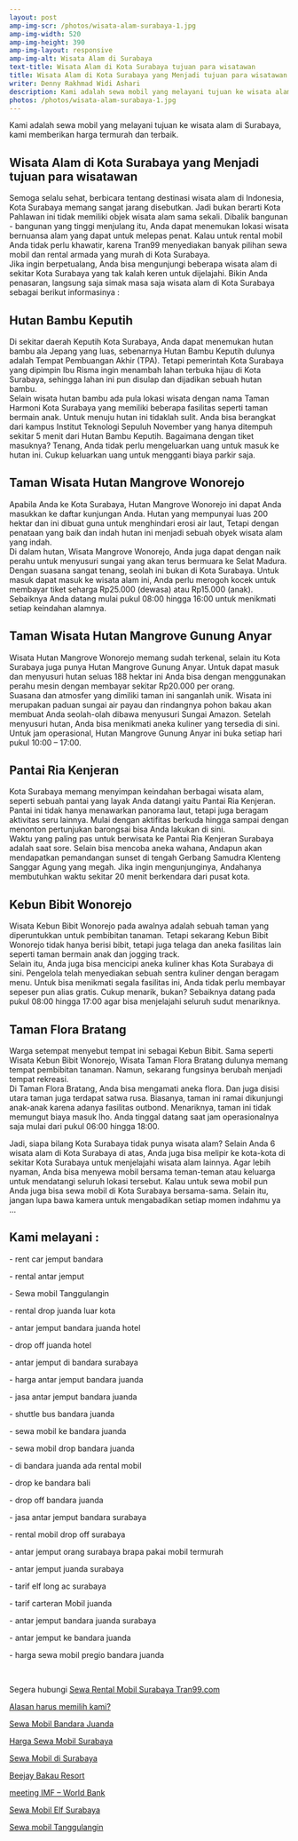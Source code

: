 ```yaml
---
layout: post
amp-img-scr: /photos/wisata-alam-surabaya-1.jpg
amp-img-width: 520
amp-img-height: 390
amp-img-layout: responsive
amp-img-alt: Wisata Alam di Surabaya
text-title: Wisata Alam di Kota Surabaya tujuan para wisatawan
title: Wisata Alam di Kota Surabaya yang Menjadi tujuan para wisatawan
writer: Denny Rakhmad Widi Ashari
description: Kami adalah sewa mobil yang melayani tujuan ke wisata alam di Surabaya, kami memberikan harga termurah dan terbaik.
photos: /photos/wisata-alam-surabaya-1.jpg
---
```

Kami adalah sewa mobil yang melayani tujuan ke wisata alam di Surabaya, kami memberikan harga termurah dan terbaik.

<h2 class="post">Wisata Alam di Kota Surabaya yang Menjadi tujuan para wisatawan</h2>
<amp-img class="post" src="/photos/wisata-alam-surabaya-2.jpg" width="520" height="390" layout="responsive" alt="Sewa Mobil Avanza Surabaya"></amp-img>
<p class="post">Semoga selalu sehat, berbicara tentang destinasi wisata alam di Indonesia, Kota Surabaya memang sangat jarang disebutkan. Jadi bukan berarti Kota Pahlawan ini tidak memiliki objek wisata alam sama sekali. Dibalik bangunan - bangunan yang tinggi menjulang itu, Anda dapat menemukan lokasi wisata bernuansa alam yang dapat untuk melepas penat. Kalau untuk rental mobil Anda tidak perlu khawatir, karena Tran99 menyediakan banyak pilihan sewa mobil dan rental armada yang murah di Kota Surabaya.
<br>
Jika ingin berpetualang, Anda bisa mengunjungi beberapa wisata alam di sekitar Kota Surabaya yang tak kalah keren untuk dijelajahi. Bikin Anda penasaran, langsung saja simak masa saja wisata alam di Kota Surabaya sebagai berikut informasinya :</p>
<h2 class="post">Hutan Bambu Keputih </h2>
<p class="post">Di sekitar daerah Keputih Kota Surabaya, Anda dapat menemukan hutan bambu ala Jepang yang luas, sebenarnya Hutan Bambu Keputih dulunya adalah Tempat Pembuangan Akhir (TPA). Tetapi pemerintah Kota Surabaya yang dipimpin Ibu Risma ingin menambah lahan terbuka hijau di Kota Surabaya, sehingga lahan ini pun disulap dan dijadikan sebuah hutan bambu.
<br>Selain wisata hutan bambu ada pula lokasi wisata dengan nama Taman Harmoni Kota Surabaya yang memiliki beberapa fasilitas seperti taman bermain anak. Untuk menuju hutan ini tidaklah sulit. Anda bisa berangkat dari kampus Institut Teknologi Sepuluh November yang hanya ditempuh sekitar 5 menit dari Hutan Bambu Keputih. Bagaimana dengan tiket masuknya? Tenang, Anda tidak perlu mengeluarkan uang untuk masuk ke hutan ini. Cukup keluarkan uang untuk mengganti biaya parkir saja. </p>
<amp-img class="post" src="/photos/wisata-alam-surabaya-3.jpg" width="520" height="390" layout="responsive" alt="Sewa Mobil Avanza Surabaya"></amp-img>
<h2 class="post">Taman Wisata Hutan Mangrove Wonorejo </h2>
<p class="post">Apabila Anda ke Kota Surabaya, Hutan Mangrove Wonorejo ini dapat Anda masukkan ke daftar kunjungan Anda. Hutan yang mempunyai luas 200 hektar dan ini dibuat guna untuk menghindari erosi air laut, Tetapi dengan penataan yang baik dan indah hutan ini menjadi sebuah obyek wisata alam yang indah.
<br>Di dalam hutan, Wisata Mangrove Wonorejo, Anda juga dapat dengan naik perahu untuk menyusuri sungai yang akan terus bermuara ke Selat Madura. Dengan suasana sangat tenang, seolah ini bukan di Kota Surabaya. Untuk masuk dapat masuk ke wisata alam ini, Anda perlu merogoh kocek untuk membayar tiket seharga Rp25.000 (dewasa) atau Rp15.000 (anak). Sebaiknya Anda datang mulai pukul 08:00 hingga 16:00 untuk menikmati setiap keindahan alamnya. </p>

<h2 class="post">Taman Wisata Hutan Mangrove Gunung Anyar </h2>
<p class="post">Wisata Hutan Mangrove Wonorejo memang sudah terkenal, selain itu Kota Surabaya juga punya Hutan Mangrove Gunung Anyar. Untuk dapat masuk dan menyusuri hutan seluas 188 hektar ini Anda bisa dengan menggunakan  perahu mesin dengan membayar sekitar Rp20.000 per orang.
<br>Suasana dan atmosfer yang dimiliki taman ini sanganlah unik. Wisata ini merupakan paduan sungai air payau dan rindangnya pohon bakau akan membuat Anda seolah-olah dibawa menyusuri Sungai Amazon. Setelah menyusuri hutan, Anda bisa menikmati aneka kuliner yang tersedia di sini. Untuk jam operasional, Hutan Mangrove Gunung Anyar ini buka setiap hari pukul 10:00 – 17:00. </p>
<h2 class="post">Pantai Ria Kenjeran </h2>
<p class="post">Kota Surabaya memang menyimpan keindahan berbagai wisata alam, seperti  sebuah pantai yang layak Anda datangi yaitu Pantai Ria Kenjeran. Pantai ini tidak hanya menawarkan panorama laut, tetapi juga beragam aktivitas seru lainnya. Mulai dengan aktifitas berkuda hingga sampai dengan menonton pertunjukan barongsai bisa Anda lakukan di sini.<br>Waktu yang paling pas untuk berwisata ke Pantai Ria Kenjeran Surabaya adalah saat sore. Selain bisa mencoba aneka wahana, Andapun akan mendapatkan pemandangan sunset di tengah Gerbang Samudra Klenteng Sanggar Agung yang megah. Jika ingin mengunjunginya, Andahanya membutuhkan waktu sekitar 20 menit berkendara dari pusat kota. </p>

<h2 class="post">Kebun Bibit Wonorejo </h2>
<p class="post">Wisata Kebun Bibit Wonorejo pada awalnya adalah sebuah taman yang diperuntukkan untuk pembibitan tanaman. Tetapi sekarang Kebun Bibit Wonorejo tidak hanya berisi bibit, tetapi juga telaga dan aneka fasilitas lain seperti taman bermain anak dan jogging track.<br>Selain itu, Anda juga bisa mencicipi aneka kuliner khas Kota Surabaya di sini. Pengelola telah menyediakan sebuah sentra kuliner dengan beragam menu. Untuk bisa menikmati segala fasilitas ini, Anda tidak perlu membayar sepeser pun alias gratis. Cukup menarik, bukan? Sebaiknya datang pada pukul 08:00 hingga 17:00 agar bisa menjelajahi seluruh sudut menariknya. </p>
<h2 class="post">Taman Flora Bratang </h2>
<p class="post">Warga setempat menyebut tempat ini sebagai Kebun Bibit. Sama seperti Wisata Kebun Bibit Wonorejo, Wisata Taman Flora Bratang dulunya memang tempat pembibitan tanaman. Namun, sekarang fungsinya berubah menjadi tempat rekreasi.<br>Di Taman Flora Bratang, Anda bisa mengamati aneka flora. Dan juga disisi utara taman juga terdapat satwa rusa. Biasanya, taman ini ramai dikunjungi anak-anak karena adanya fasilitas outbond. Menariknya, taman ini tidak memungut biaya masuk lho. Anda tinggal datang saat jam operasionalnya saja mulai dari pukul 06:00 hingga 18:00. </p>
<amp-img class="post" src="/photos/wisata-alam-surabaya-4.jpg" width="520" height="390" layout="responsive" alt="Sewa Mobil Avanza Surabaya"></amp-img>
<p class="post">Jadi, siapa bilang Kota Surabaya tidak punya wisata alam? Selain Anda 6 wisata alam di Kota Surabaya di atas, Anda juga bisa melipir ke kota-kota di sekitar Kota Surabaya untuk menjelajahi wisata alam lainnya. Agar lebih nyaman, Anda bisa menyewa mobil bersama teman-teman atau keluarga untuk mendatangi seluruh lokasi tersebut. Kalau untuk sewa mobil pun Anda juga bisa sewa mobil di Kota Surabaya bersama-sama. Selain itu, jangan lupa bawa kamera untuk mengabadikan setiap momen indahmu ya ... </p>
<p class="post"></p>
<h2 class="post"></h2>
<h2 class="post">Kami melayani :</h2>
<p class="post">- rent car jemput bandara</p>
<p class="post">- rental antar jemput</p>
<p class="post">- Sewa mobil Tanggulangin</p>
<p class="post">- rental drop juanda luar kota</p>
<p class="post">- antar jemput bandara juanda hotel</p>
<p class="post">- drop off juanda hotel</p>
<p class="post">- antar jemput di bandara surabaya </p>
<p class="post">- harga antar jemput bandara juanda</p>
<p class="post">- jasa antar jemput bandara juanda</p>
<p class="post">- shuttle bus bandara juanda</p>
<p class="post">- sewa mobil ke bandara juanda</p>
<p class="post">- sewa mobil drop bandara juanda</p>
<p class="post">- di bandara juanda ada rental mobil</p>
<p class="post">- drop ke bandara bali</p>
<p class="post">- drop off bandara juanda</p>
<p class="post">- jasa antar jemput bandara surabaya</p>
<p class="post">- rental mobil drop off surabaya</p>
<p class="post">- antar jemput orang surabaya brapa pakai mobil termurah</p>
<p class="post">- antar jemput juanda surabaya</p>
<p class="post">- tarif elf long ac surabaya</p>
<p class="post">- tarif carteran Mobil juanda</p>
<p class="post">- antar jemput bandara juanda surabaya</p>
<p class="post">- antar jemput ke bandara juanda</p>
<p class="post">- harga sewa mobil pregio bandara juanda</p>
<p class="post"><br></p>
<p class="post">Segera hubungi <a href="https://tran99.com/">Sewa Rental Mobil Surabaya Tran99.com</a></p>
<p class="post"><a href="https://tran99.com/2018/11/05/keunggulan-rental-mobil-surabaya/">Alasan harus memilih kami?</a></p>
<p class="post"><a href="https://tran99.com/2018/07/23/sewa-mobil-bandara-juanda/">Sewa Mobil Bandara Juanda</a></p>
<p class="post"><a href="https://tran99.com/2018/06/21/harga-sewa-mobil-surabaya/">Harga Sewa Mobil Surabaya</a></p>
<p class="post"><a href="https://tran99.com/2018/05/27/sewa-mobil-di-surabaya/">Sewa Mobil di Surabaya</a></p>
<p class="post"><a href="https://tran99.com/2018/04/12/beejay-bakau-resort/">Beejay Bakau Resort</a></p>
<p class="post"><a href="https://tran99.com/2018/10/05/rental-annual-meeting-imf-world-bank-di-bali/">meeting IMF – World Bank</a></p>
<p class="post"><a href="https://tran99.com/2018/09/28/sewa-mobil-elf-surabaya/">Sewa Mobil Elf Surabaya</a></p>
<p class="post"><a href="https://tran99.com/2018/08/16/sewa-mobil-tanggulangin/">Sewa mobil Tanggulangin</a></p>
<p class="post"><br></p>